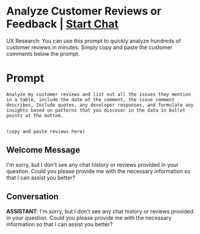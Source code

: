 

# Analyze Customer Reviews or Feedback | [Start Chat](https://gptcall.net/chat.html?data=%7B%22contact%22%3A%7B%22id%22%3A%22V6KX5Fl8sMGU0h3lEj3aV%22%2C%22flow%22%3Atrue%7D%7D)
UX Research: You can use this prompt to quickly analyze hundreds of customer reviews in minutes. Simply copy and paste the customer comments below the prompt.

# Prompt

```
Analyze my customer reviews and list out all the issues they mention in a table, include the date of the comment, the issue comment describes, Include quotes, any developer responses, and formulate any insights based on patterns that you discover in the data in bullet points at the bottom.


(copy and paste reviews here)
```

## Welcome Message
I'm sorry, but I don't see any chat history or reviews provided in your question. Could you please provide me with the necessary information so that I can assist you better?

## Conversation

**ASSISTANT**: I'm sorry, but I don't see any chat history or reviews provided in your question. Could you please provide me with the necessary information so that I can assist you better?

